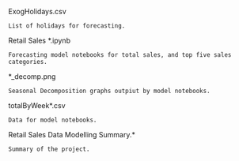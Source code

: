 ExogHolidays.csv
	
	List of holidays for forecasting.

Retail Sales *.ipynb

	Forecasting model notebooks for total sales, and top five sales categories.

*_decomp.png

	Seasonal Decomposition graphs outpiut by model notebooks.

totalByWeek*.csv

	Data for model notebooks.

Retail Sales Data Modelling Summary.*

	Summary of the project.